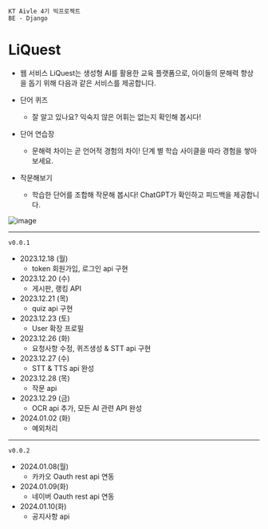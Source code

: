 `KT Aivle 4기 빅프로젝트`<br>
`BE - Django`

# LiQuest

- 웹 서비스 LiQuest는 생성형 AI를 활용한 교육 플랫폼으로, 아이들의 문해력 향상을 돕기 위해 다음과 같은 서비스를 제공합니다.

- 단어 퀴즈
  - 잘 알고 있나요? 익숙지 않은 어휘는 없는지 확인해 봅시다!
- 단어 연습장
  - 문해력 차이는 곧 언어적 경험의 차이! 단계 별 학습 사이클을 따라 경험을 쌓아보세요.
- 작문해보기
  - 학습한 단어를 조합해 작문해 봅시다! ChatGPT가 확인하고 피드백을 제공합니다.

![image](https://github.com/6eom9eun/Aivle_BigProjectBE_19/assets/104510730/9e5ccfe6-458d-4a98-9362-b3dbece06533)

---

`v0.0.1`  
- 2023.12.18 (월)
  - token 회원가입, 로그인 api 구현
- 2023.12.20 (수)
  - 게시판, 랭킹 API
- 2023.12.21 (목)
  - quiz api 구현
- 2023.12.23 (토)
  - User 확장 프로필
- 2023.12.26 (화)
  - 요청사항 수정, 퀴즈생성 & STT api 구현
- 2023.12.27 (수)
  - STT & TTS api 완성
- 2023.12.28 (목)
  - 작문 api
- 2023.12.29 (금)
  - OCR api 추가, 모든 AI 관련 API 완성
- 2024.01.02 (화)
  - 예외처리
---
`v0.0.2`
- 2024.01.08(월)
  - 카카오 Oauth rest api 연동
- 2024.01.09(화)
  - 네이버 Oauth rest api 연동
- 2024.01.10(화)
  - 공지사항 api
 

